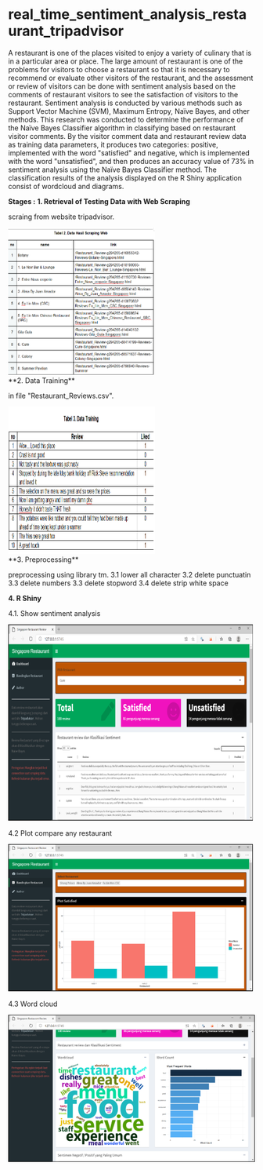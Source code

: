 # real_time_sentiment_analysis_restaurant_tripadvisor

A restaurant is one of the places visited to enjoy a variety of culinary that is in a particular area or place. The large amount of restaurant is one of the problems for visitors to choose a restaurant so that it is necessary to recommend or evaluate other visitors of the restaurant, and the assessment or review of visitors can be done with sentiment analysis based on the comments of restaurant visitors to see the satisfaction of visitors to the restaurant. Sentiment analysis is conducted by various methods such as Support Vector Machine (SVM), Maximum Entropy, Naïve Bayes, and other methods. This research was conducted to determine the performance of the Naïve Bayes Classifier algorithm in classifying based on restaurant visitor comments. By the visitor comment data and restaurant review data as training data parameters, it produces two categories: positive, implemented with the word "satisfied" and negative, which is implemented with the word "unsatisfied", and then produces an accuracy value of 73% in sentiment analysis using the Naïve Bayes Classifier method. The classification results of the analysis displayed on the R Shiny application consist of wordcloud and diagrams.

**Stages :**
**1. Retrieval of Testing Data with Web Scraping**

scraing from website tripadvisor.
<div class="row">
  <div class="column">
    <img src="https://github.com/yurizza/real_time_sentiment_analysis_restaurant_tripadvisor/blob/main/assets/hasil-web-scraping.png" width=300 height=300></img></div>
</div>
**2. Data Training**

in file "Restaurant_Reviews.csv".
<div class="row">
  <div class="column">
    <img src="https://github.com/yurizza/real_time_sentiment_analysis_restaurant_tripadvisor/blob/main/assets/data-training.png" width=300 height=300></img></div>
</div>
**3. Preprocessing**

preprocessing using library tm.
3.1 lower all character
3.2 delete punctuatin
3.3 delete numbers
3.3 delete stopword
3.4 delete strip white space

**4. R Shiny**

4.1. Show sentiment analysis
<div class="row">
  <div class="column">
    <img src="https://github.com/yurizza/real_time_sentiment_analysis_restaurant_tripadvisor/blob/main/assets/restaurant-reviews.png" width=500 height=400></img></div>
</div>

4.2 Plot compare any restaurant
<div class="row">
  <div class="column">
    <img src="https://github.com/yurizza/real_time_sentiment_analysis_restaurant_tripadvisor/blob/main/assets/compare-satisfied-any-restaurant.png" width=500 height=300></img></div>
</div>

4.3 Word cloud
<div class="row">
  <div class="column">
    <img src="https://github.com/yurizza/real_time_sentiment_analysis_restaurant_tripadvisor/blob/main/assets/word-cloud.png" width=600 height=300></img></div>
</div>

